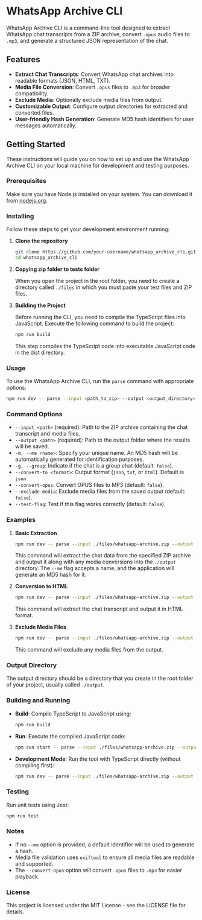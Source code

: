 # WhatsApp Archive CLI

WhatsApp Archive CLI is a command-line tool designed to extract WhatsApp chat transcripts from a ZIP archive, convert `.opus` audio files to `.mp3`, and generate a structured JSON representation of the chat.

## Features

- **Extract Chat Transcripts**: Convert WhatsApp chat archives into readable formats (JSON, HTML, TXT).
- **Media File Conversion**: Convert `.opus` files to `.mp3` for broader compatibility.
- **Exclude Media**: Optionally exclude media files from output.
- **Customizable Output**: Configure output directories for extracted and converted files.
- **User-friendly Hash Generation**: Generate MD5 hash identifiers for user messages automatically.

## Getting Started

These instructions will guide you on how to set up and use the WhatsApp Archive CLI on your local machine for development and testing purposes.

### Prerequisites

Make sure you have Node.js installed on your system. You can download it from [nodejs.org](https://nodejs.org/).

### Installing

Follow these steps to get your development environment running:

1. **Clone the repository**

   ```bash
   git clone https://github.com/your-username/whatsapp_archive_cli.git
   cd whatsapp_archive_cli
   ```

2. **Copying zip folder to tests folder**

   When you open the project in the root folder, you need to create a directory called `./files` in which you must paste your test files and ZIP files.

3. **Building the Project**

   Before running the CLI, you need to compile the TypeScript files into JavaScript. Execute the following command to build the project:

   ```bash
   npm run build
   ```

   This step compiles the TypeScript code into executable JavaScript code in the dist directory.

### Usage

To use the WhatsApp Archive CLI, run the `parse` command with appropriate options:

```bash
npm run dev -- parse --input <path_to_zip> --output <output_directory> [options]
```

### Command Options

- `--input <path>` (required): Path to the ZIP archive containing the chat transcript and media files.
- `--output <path>` (required): Path to the output folder where the results will be saved.
- `-m, --me <name>`: Specify your unique name. An MD5 hash will be automatically generated for identification purposes.
- `-g, --group`: Indicate if the chat is a group chat (default: `false`).
- `--convert-to <format>`: Output format (`json`, `txt`, or `html`). Default is `json`.
- `--convert-opus`: Convert OPUS files to MP3 (default: `false`).
- `--exclude-media`: Exclude media files from the saved output (default: `false`).
- `--test-flag`: Test if this flag works correctly (default: `false`).

### Examples

1. **Basic Extraction**

   ```bash
   npm run dev -- parse --input ./files/whatsapp-archive.zip --output ./output --me JohnDoe --group
   ```

   This command will extract the chat data from the specified ZIP archive and output it along with any media conversions into the `./output` directory. The `--me` flag accepts a name, and the application will generate an MD5 hash for it.

2. **Conversion to HTML**

   ```bash
   npm run dev -- parse --input ./files/whatsapp-archive.zip --output ./output --convert-to html
   ```

   This command will extract the chat transcript and output it in HTML format.

3. **Exclude Media Files**

   ```bash
   npm run dev -- parse --input ./files/whatsapp-archive.zip --output ./output --exclude-media
   ```

   This command will exclude any media files from the output.

### Output Directory

The output directory should be a directory that you create in the root folder of your project, usually called `./output`.

### Building and Running

- **Build**: Compile TypeScript to JavaScript using:

  ```bash
  npm run build
  ```

- **Run**: Execute the compiled JavaScript code:

  ```bash
  npm run start -- parse --input ./files/whatsapp-archive.zip --output ./output
  ```

- **Development Mode**: Run the tool with TypeScript directly (without compiling first):

  ```bash
  npm run dev -- parse --input ./files/whatsapp-archive.zip --output ./output
  ```

### Testing

Run unit tests using Jest:

```bash
npm run test
```

### Notes

- If no `--me` option is provided, a default identifier will be used to generate a hash.
- Media file validation uses `exiftool` to ensure all media files are readable and supported.
- The `--convert-opus` option will convert `.opus` files to `.mp3` for easier playback.

### License

This project is licensed under the MIT License - see the LICENSE file for details.

